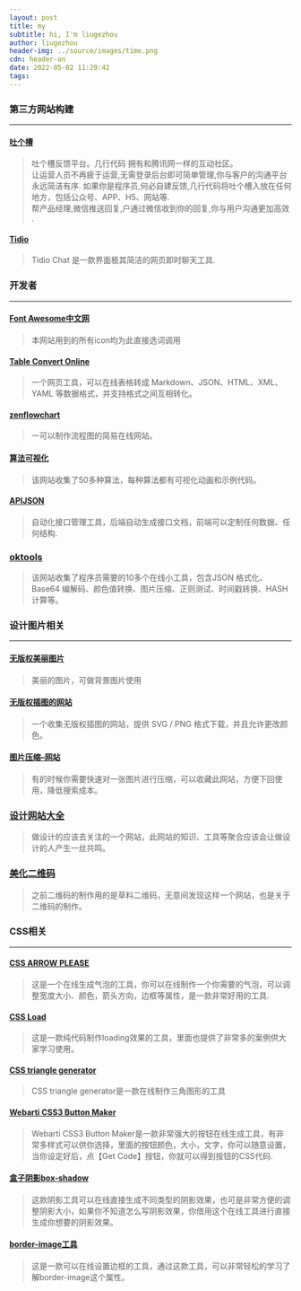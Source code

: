 ```yaml
---
layout: post
title: my
subtitle: hi, I'm liugezhou
author: liugezhou
header-img: ../source/images/time.png
cdn: header-on
date: 2022-05-02 11:29:42
tags:
---
```

### 第三方网站构建
---
#### [吐个槽](https://tucao.qq.com/)
>吐个槽反馈平台。几行代码 拥有和腾讯网一样的互动社区。  
> 让运营人员不再疲于运营,无需登录后台即可简单管理,你与客户的沟通平台永远简洁有序. 
> 如果你是程序员,何必自建反馈,几行代码将吐个槽入放在任何地方，包括公众号、APP、H5、网站等.  
> 帮产品经理,微信推送回复,户通过微信收到你的回复,你与用户沟通更加高效 .

#### [Tidio](https://www.tidio.com/panel/dashboard)
> Tidio Chat 是一款界面极其简洁的网页即时聊天工具.
> 
### 开发者
---
#### [Font Awesome中文网](http://www.fontawesome.com.cn/faicons/)
> 本网站用到的所有icon均为此直接选词调用

#### [Table Convert Online](https://tableconvert.com/)
>一个网页工具，可以在线表格转成 Markdown、JSON、HTML、XML、YAML 等数据格式，并支持格式之间互相转化。

#### [zenflowchart](https://www.zenflowchart.com)
> 一可以制作流程图的简易在线网站。
> 
#### [算法可视化](https://algorithm-visualizer.org/branch-and-bound/binary-search)
> 该网站收集了50多种算法，每种算法都有可视化动画和示例代码。

#### [APIJSON](https://github.com/APIJSON/APIJSON)
>自动化接口管理工具，后端自动生成接口文档，前端可以定制任何数据、任何结构.

### [oktools](https://oktools.net/)
> 该网站收集了程序员需要的10多个在线小工具，包含JSON 格式化、Base64 编解码、颜色值转换、图片压缩、正则测试、时间戳转换、HASH 计算等。
### 设计图片相关
---
#### [无版权美丽图片](https://www.ssyer.com/home)
>美丽的图片，可做背景图片使用

#### [无版权插图的网站](https://gallery.manypixels.co/category)
>一个收集无版权插图的网站，提供 SVG / PNG 格式下载，并且允许更改颜色。

#### [图片压缩–网站](https://www.iloveimg.com/zh-cn/compress-image/compress-jpg)
>有的时候你需要快速对一张图片进行压缩，可以收藏此网站，方便下回使用，降低搜索成本。

### [设计网站大全](http://hao.shejidaren.com/index.html)
> 做设计的应该去关注的一个网站，此网站的知识、工具等聚合应该会让做设计的人产生一丝共鸣。

### [美化二维码](http://www.mobanma.com)
> 之前二维码的制作用的是草料二维码，无意间发现这样一个网站，也是关于二维码的制作。


### CSS相关
---
#### [CSS ARROW PLEASE](http://www.cssarrowplease.com/)
>这是一个在线生成气泡的工具，你可以在线制作一个你需要的气泡，可以调整宽度大小、颜色，箭头方向，边框等属性，是一款非常好用的工具.

#### [CSS Load](https://icons8.com/cssload/)
>这是一款纯代码制作loading效果的工具，里面也提供了非常多的案例供大家学习使用。

#### [CSS triangle generator](http://apps.eky.hk/css-triangle-generator/)
>CSS triangle generator是一款在线制作三角图形的工具

#### [Webarti CSS3 Button Maker](https://www.bestcssbuttongenerator.com/)
> Webarti CSS3 Button Maker是一款非常强大的按钮在线生成工具，有非常多样式可以供你选择，里面的按钮颜色，大小，文字，你可以随意设置，当你设定好后，点【Get Code】按钮，你就可以得到按钮的CSS代码.

#### [盒子阴影box-shadow](https://www.themeshock.com/css-drop-shadow/)
>这款阴影工具可以在线直接生成不同类型的阴影效果，也可是非常方便的调整阴影大小，如果你不知道怎么写阴影效果，你借用这个在线工具进行直接生成你想要的阴影效果。

#### [border-image工具](https://border-image.com/)
>这是一款可以在线设置边框的工具，通过这款工具，可以非常轻松的学习了解border-image这个属性。
